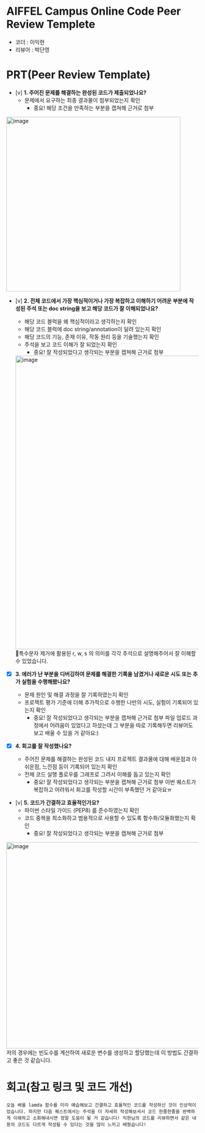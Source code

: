 # AIFFEL Campus Online Code Peer Review Templete
- 코더 : 이익현
- 리뷰어 : 박단영


# PRT(Peer Review Template)
- [v]  **1. 주어진 문제를 해결하는 완성된 코드가 제출되었나요?**
    - 문제에서 요구하는 최종 결과물이 첨부되었는지 확인
        - 중요! 해당 조건을 만족하는 부분을 캡쳐해 근거로 첨부
<img width="456" alt="image" src="https://github.com/user-attachments/assets/6aaee064-0249-4856-8cb6-b3a278c249b0">

    
- [v]  **2. 전체 코드에서 가장 핵심적이거나 가장 복잡하고 이해하기 어려운 부분에 작성된 
주석 또는 doc string을 보고 해당 코드가 잘 이해되었나요?**

    - 해당 코드 블럭을 왜 핵심적이라고 생각하는지 확인
    - 해당 코드 블럭에 doc string/annotation이 달려 있는지 확인
    - 해당 코드의 기능, 존재 이유, 작동 원리 등을 기술했는지 확인
    - 주석을 보고 코드 이해가 잘 되었는지 확인
        - 중요! 잘 작성되었다고 생각되는 부분을 캡쳐해 근거로 첨부
    <img width="767" alt="image" src="https://github.com/user-attachments/assets/de103a4b-6069-4eb2-9748-1704eee34ff9">
    특수문자 제거에 활용된 r, w, s 의 의미를 각각 주석으로 설명해주어서 잘 이해할 수 있었습니다.
        
- [x]  **3. 에러가 난 부분을 디버깅하여 문제를 해결한 기록을 남겼거나
새로운 시도 또는 추가 실험을 수행해봤나요?**
    - 문제 원인 및 해결 과정을 잘 기록하였는지 확인
    - 프로젝트 평가 기준에 더해 추가적으로 수행한 나만의 시도, 
    실험이 기록되어 있는지 확인
        - 중요! 잘 작성되었다고 생각되는 부분을 캡쳐해 근거로 첨부
파일 업로드 과정에서 어려움이 있었다고 하셨는데 그 부분을 따로 기록해두면 리뷰어도 보고 배울 수 있을 거 같아요:)
        
- [x]  **4. 회고를 잘 작성했나요?**
    - 주어진 문제를 해결하는 완성된 코드 내지 프로젝트 결과물에 대해
    배운점과 아쉬운점, 느낀점 등이 기록되어 있는지 확인
    - 전체 코드 실행 플로우를 그래프로 그려서 이해를 돕고 있는지 확인
        - 중요! 잘 작성되었다고 생각되는 부분을 캡쳐해 근거로 첨부
이번 퀘스트가 복잡하고 어려워서 회고를 작성할 시간이 부족했던 거 같아요ㅠ
        
- [v]  **5. 코드가 간결하고 효율적인가요?**
    - 파이썬 스타일 가이드 (PEP8) 를 준수하였는지 확인
    - 코드 중복을 최소화하고 범용적으로 사용할 수 있도록 함수화/모듈화했는지 확인
        - 중요! 잘 작성되었다고 생각되는 부분을 캡쳐해 근거로 첨부
<img width="539" alt="image" src="https://github.com/user-attachments/assets/814fe0d6-9c83-44e3-8126-64bc3c1438e2">
저의 경우에는 빈도수를 계산하여 새로운 변수를 생성하고 할당했는데 이 방법도 간결하고 좋은 것 같습니다.

# 회고(참고 링크 및 코드 개선)
```
오늘 배울 lamda 함수를 미리 예습해보고 간결하고 효율적인 코드를 작성하신 것이 인상적이었습니다. 하지만 다음 퀘스트에서는 주석을 더 자세히 작성해보셔서 코드 한줄한줄을 완벽하게 이해하고 소화해내시면 정말 도움이 될 거 같습니다! 익현님의 코드를 리뷰하면서 같은 내용의 코드도 다르게 작성될 수 있다는 것을 많이 느끼고 배웠습니다!
```
